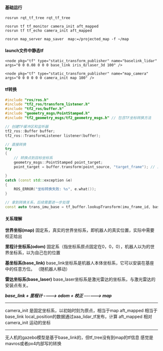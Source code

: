 #### 基础运行

```
rosrun rqt_tf_tree rqt_tf_tree

rosrun tf tf_monitor camera_init aft_mapped
rosrun tf tf_echo camera_init aft_mapped

rosrun map_server map_saver  map:=/projected_map -f ~/map
```
#### launch文件中静态tf

```
<node pkg="tf" type="static_transform_publisher" name="baselink_lidar" args="0 0 0.08 0 0 0 base_link iris_0/laser_3d 100" />

<node pkg="tf" type="static_transform_publisher" name="map_camera" args="0 0 0 0 0 0 camera_init map 100" />
```
#### tf转换
```cpp
#include "ros/ros.h"
#include "tf2_ros/transform_listener.h"
#include "tf2_ros/buffer.h"
#include "geometry_msgs/PointStamped.h"
#include "tf2_geometry_msgs/tf2_geometry_msgs.h" // 包含TF坐标转换方法

// 创建TF缓冲区和监听器
tf2_ros::Buffer buffer;
tf2_ros::TransformListener listener(buffer);

// 直接转换
try
{
	// 转换点到目标坐标系
	geometry_msgs::PointStamped point_target;
	point_target = buffer.transform(point_source, "target_frame"); // 目标坐标系名称

}
catch (const std::exception &e)
{
	ROS_ERROR("坐标转换失败: %s", e.what());
}

// 拿到转换关系，后续需要进一步处理
const auto trans_imu_base = tf_buffer.lookupTransform(imu_frame_id, base_frame_id, stamp);

```

#### 关系理解
**世界坐标(map)**
固定系，真实的世界坐标系，即机器人的真实位置，实际中需要校正给出

**里程计坐标系(odom)**
固定系（指坐标系原点固定在0，0，0），机器人以为的世界坐标系，以为自己在的位置

**基坐标系(base_link)**
base_link坐标系是机器人本体坐标系，它可以安装在基座中的任意方位。
（随机器人移动）

**雷达坐标系(base_laser)**
base_laser坐标系是激光雷达的坐标系，与激光雷达的安装点有关。


***base_link + 里程计 ---->  odom + 校正 ------>  map***

----------------------------------------------------------------------
camera_init 是固定坐标系，以初始时刻为原点，相当于map
aft_mapped 相当于base_link
local_position的数据通过aaa_lidar_tf发布，计算 aft_mapped 相对camera_init 运动的坐标

----------------------------------------------------------------------
无人机的gazebo模型是基于base_link的，但tf_tree没有到map的tf信息
感觉是mavros或者px4内部写的转换